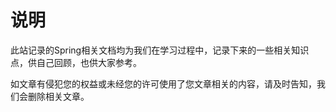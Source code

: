 # 说明
此站记录的Spring相关文档均为我们在学习过程中，记录下来的一些相关知识点，供自己回顾，也供大家参考。

如文章有侵犯您的权益或未经您的许可使用了您文章相关的内容，请及时告知，我们会删除相关文章。
